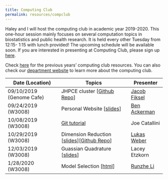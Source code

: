 ```yaml
---
title: Computing Club
permalink: resources/compclub
---
```

Haley and I will host the computing club in academic year 2019-2020. This one-hour session mainly focuses on several computation topics in biostatistics and public health research. It is held every other Tuesday from 12:15- 1:15 with lunch provided! The upcoming schedule will be available soon. If you are interested in presenting at Computing Club, please sign up [here](https://docs.google.com/spreadsheets/d/1QucCROBWGWfn7FxaOqCZ0-6VyQElGa1Ww39H4Qctbxk/edit?ts=5d5d7d50#gid=232127881).  

Check [here](https://martakarass.github.io/resources/computing-club/) for the previous years’ computing club resources. You can also check our [department website](https://www.jhsph.edu/departments/biostatistics/academics-and-student-life/student-learning-groups/computing-club.html) to learn more about the computing club.  

| Date (Location) | Topics | Presenter |
| ----------- | ----------------------- |--------------|
| 09/10/2019 (Genome Cafe)      | JHPCE cluster [[Github Repo](https://github.com/jfiksel/cluster-example)]      | [Jacob Fiksel](https://github.com/jfiksel)|
| 09/24/2019 (W3008)   | Personal Website [[slides](https://docs.google.com/presentation/d/1KlIBgU0foQPT4rq2u0t-G7psHUXxWgxU6TqwWpzp0zI/edit?usp=sharing)] | [Ben Ackerman](https://www.benjaminackerman.com/) |
| 10/08/2019 (W3008)   | [Git tutorial](https://happygitwithr.com/) | Joe Catallini |
| 10/29/2019 (W3008)   | Dimension Reduction [[slides](/resources/Lukas_slides.pdf)][[Github Repo](https://github.com/lmweber/student-computing-club-dimension-reduction)]  | [Lukas Weber](https://lmweber.github.io/) |
| 12/03/2019 (W3008)   | Guassian Quadrature [[slides](/resources/Gauss_Quadtrature_Computing_Club.html)] | Lacey Etzkorn |
| 1/28/2020 (W3008)   | Model Selection [[html](/resources/notes.html)] | [Runzhe Li](https://github.com/stephlee3) |
